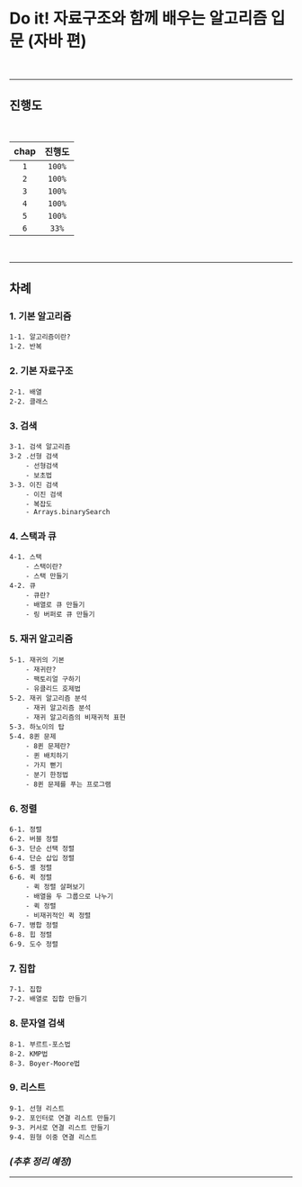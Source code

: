 # Do it! 자료구조와 함께 배우는 알고리즘 입문 (자바 편)
<br>

---
## **진행도**
<br>

| chap |  진행도   |
|:----:|:------:|
| `1`  | `100%` |
| `2`  | `100%` |
| `3`  | `100%` |
| `4`  | `100%` |
| `5`  | `100%` |
| `6`  |  `33%`  |
<br>

---
## __차례__

### 1. 기본 알고리즘
    1-1. 알고리즘이란?
    1-2. 반복

### 2. 기본 자료구조
    2-1. 배열
    2-2. 클래스

### 3. 검색
    3-1. 검색 알고리즘
    3-2 .선형 검색
        - 선형검색
        - 보초법
    3-3. 이진 검색
        - 이진 검색
        - 복잡도
        - Arrays.binarySearch

### 4. 스택과 큐
    4-1. 스택
        - 스택이란?
        - 스택 만들기
    4-2. 큐
        - 큐란?
        - 배열로 큐 만들기
        - 링 버퍼로 큐 만들기

### 5. 재귀 알고리즘
    5-1. 재귀의 기본
        - 재귀란?
        - 팩토리얼 구하기
        - 유클리드 호제법
    5-2. 재귀 알고리즘 분석
        - 재귀 알고리즘 분석
        - 재귀 알고리즘의 비재귀적 표현
    5-3. 하노이의 탑
    5-4. 8퀸 문제
        - 8퀸 문제란?
        - 퀸 배치하기
        - 가지 뻗기
        - 분기 한정법
        - 8퀸 문제를 푸는 프로그램

### 6. 정렬
    6-1. 정렬
    6-2. 버블 정렬
    6-3. 단순 선택 정렬
    6-4. 단순 삽입 정렬
    6-5. 셸 정렬
    6-6. 퀵 정렬
        - 퀵 정렬 살펴보기
        - 배열을 두 그룹으로 나누기
        - 퀵 정렬
        - 비재귀적인 퀵 정렬
    6-7. 병합 정렬
    6-8. 힙 정렬
    6-9. 도수 정렬

### 7. 집합
    7-1. 집합
    7-2. 배열로 집합 만들기

### 8. 문자열 검색
    8-1. 부르트-포스법
    8-2. KMP법
    8-3. Boyer-Moore법

### 9. 리스트
    9-1. 선형 리스트
    9-2. 포인터로 연결 리스트 만들기
    9-3. 커서로 연결 리스트 만들기
    9-4. 원형 이중 연결 리스트

### _(추후 정리 예정)_
---
